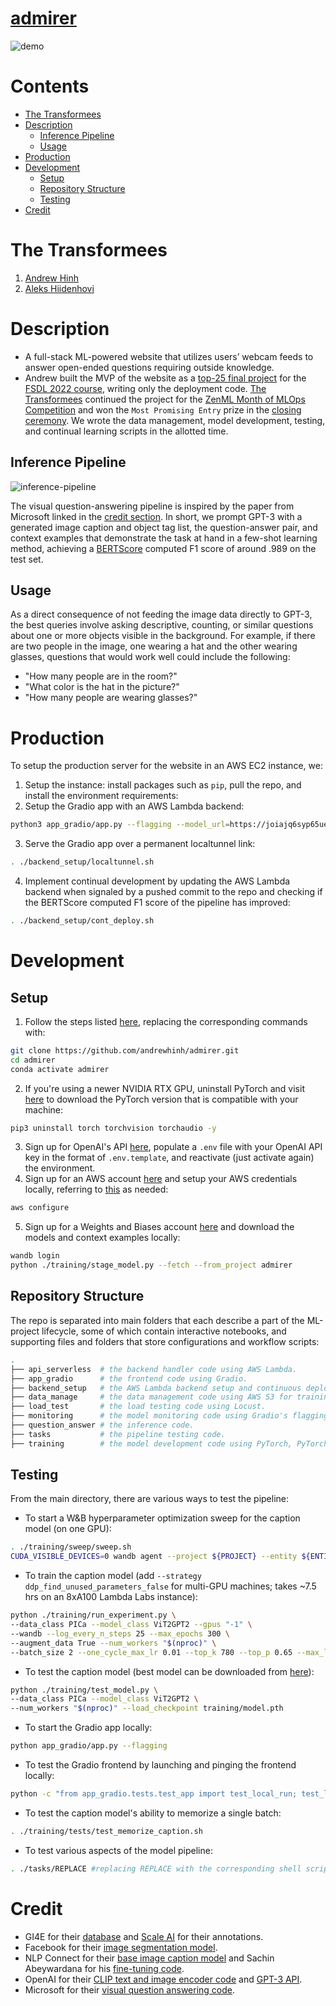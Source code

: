 # [admirer](https://admirer.loca.lt/)
![demo](./zenml_blog/demo.png)

# Contents
- [The Transformees](#the-transformees)
- [Description](#description)
    - [Inference Pipeline](#inference-pipeline)
    - [Usage](#usage)
- [Production](#production)
- [Development](#development)
    - [Setup](#setup)
    - [Repository Structure](#repository-structure)
    - [Testing](#testing)
- [Credit](#credit)

# The Transformees
1. [Andrew Hinh](https://github.com/andrewhinh)
2. [Aleks Hiidenhovi](https://github.com/alekshiidenhovi)

# Description
- A full-stack ML-powered website that utilizes users’ webcam feeds to answer open-ended questions requiring outside knowledge.
- Andrew built the MVP of the website as a [top-25 final project](https://bit.ly/3h8CqlX) for the [FSDL 2022 course](https://bit.ly/3NYNf6v), writing only the deployment code. [The Transformees](#the-transformees) continued the project for the [ZenML Month of MLOps Competition](https://bit.ly/3EmoCxv) and won the `Most Promising Entry` prize in the [closing ceremony](https://bit.ly/3tsDi7V). We wrote the data management, model development, testing, and continual learning scripts in the allotted time.

## Inference Pipeline
![inference-pipeline](./zenml_blog/inference-pipeline.png)

The visual question-answering pipeline is inspired by the paper from Microsoft linked in the [credit section](#credit). In short, we prompt GPT-3 with a generated image caption and object tag list, the question-answer pair, and context examples that demonstrate the task at hand in a few-shot learning method, achieving a [BERTScore](http://bit.ly/3tM1mmc) computed F1 score of around .989 on the test set.

## Usage
As a direct consequence of not feeding the image data directly to GPT-3, the best queries involve asking descriptive, counting, or similar questions about one or more objects visible in the background. For example, if there are two people in the image, one wearing a hat and the other wearing glasses, questions that would work well could include the following:
- "How many people are in the room?"
- "What color is the hat in the picture?"
- "How many people are wearing glasses?"

# Production
To setup the production server for the website in an AWS EC2 instance, we:
1. Setup the instance: install packages such as `pip`, pull the repo, and install the environment requirements:
2. Setup the Gradio app with an AWS Lambda backend:
```bash
python3 app_gradio/app.py --flagging --model_url=https://joiajq6syp65ueonto4mswttzu0apfbi.lambda-url.us-west-1.on.aws/
```
3. Serve the Gradio app over a permanent localtunnel link:
```bash
. ./backend_setup/localtunnel.sh
```
4. Implement continual development by updating the AWS Lambda backend when signaled by a pushed commit to the repo and checking if the BERTScore computed F1 score of the pipeline has improved:
```bash
. ./backend_setup/cont_deploy.sh
```

# Development
## Setup
1. Follow the steps listed [here](https://github.com/full-stack-deep-learning/fsdl-text-recognizer-2022-labs/tree/main/setup#local), replacing the corresponding commands with:
```bash
git clone https://github.com/andrewhinh/admirer.git
cd admirer
conda activate admirer
```
2. If you're using a newer NVIDIA RTX GPU, uninstall PyTorch and visit [here](https://pytorch.org/get-started/locally/) to download the PyTorch version that is compatible with your machine:
```bash
pip3 uninstall torch torchvision torchaudio -y
```
3. Sign up for OpenAI's API [here](https://openai.com/api/), populate a `.env` file with your OpenAI API key in the format of `.env.template`, and reactivate (just activate again) the environment.
4. Sign up for an AWS account [here](https://us-west-2.console.aws.amazon.com/ecr/create-repository?region=us-west-2) and setup your AWS credentials locally, referring to [this](https://docs.aws.amazon.com/cli/latest/userguide/cli-configure-quickstart.html#cli-configure-quickstart-config) as needed:
```bash
aws configure
```
5. Sign up for a Weights and Biases account [here](https://wandb.ai/signup) and download the models and context examples locally:
```bash
wandb login
python ./training/stage_model.py --fetch --from_project admirer
```
## Repository Structure
The repo is separated into main folders that each describe a part of the ML-project lifecycle, some of which contain interactive notebooks, and supporting files and folders that store configurations and workflow scripts:
```bash
.
├── api_serverless  # the backend handler code using AWS Lambda.
├── app_gradio      # the frontend code using Gradio.
├── backend_setup   # the AWS Lambda backend setup and continuous deployment code.
├── data_manage     # the data management code using AWS S3 for training data and ZenML log storage, boto3 for data exploration, and ZenML + Great Expectations for data validation.
├── load_test       # the load testing code using Locust.
├── monitoring      # the model monitoring code using Gradio's flagging feature.
├── question_answer # the inference code.
├── tasks           # the pipeline testing code.
├── training        # the model development code using PyTorch, PyTorch Lightning, and Weights and Biases.
```
## Testing
From the main directory, there are various ways to test the pipeline:
- To start a W&B hyperparameter optimization sweep for the caption model (on one GPU):
```bash
. ./training/sweep/sweep.sh
CUDA_VISIBLE_DEVICES=0 wandb agent --project ${PROJECT} --entity ${ENTITY} ${SWEEP_ID}
```
- To train the caption model (add `--strategy ddp_find_unused_parameters_false` for multi-GPU machines; takes ~7.5 hrs on an 8xA100 Lambda Labs instance):
```bash
python ./training/run_experiment.py \
--data_class PICa --model_class ViT2GPT2 --gpus "-1" \
--wandb --log_every_n_steps 25 --max_epochs 300 \
--augment_data True --num_workers "$(nproc)" \
--batch_size 2 --one_cycle_max_lr 0.01 --top_k 780 --top_p 0.65 --max_label_length 50
```
- To test the caption model (best model can be downloaded from [here](https://wandb.ai/admirer/admirer-training/artifacts/model/model-2vgqajre/v4/files)):
```bash
python ./training/test_model.py \
--data_class PICa --model_class ViT2GPT2 \
--num_workers "$(nproc)" --load_checkpoint training/model.pth
```
- To start the Gradio app locally:
```bash
python app_gradio/app.py --flagging
```
- To test the Gradio frontend by launching and pinging the frontend locally:
```bash
python -c "from app_gradio.tests.test_app import test_local_run; test_local_run()"
```
- To test the caption model's ability to memorize a single batch:
```bash
. ./training/tests/test_memorize_caption.sh
```
- To test various aspects of the model pipeline:
```bash
. ./tasks/REPLACE #replacing REPLACE with the corresponding shell script in the tasks/ folder
```

# Credit
- GI4E for their [database](https://www.unavarra.es/gi4e/databases/gi4e/?languageId=1) and [Scale AI](https://scale.com/) for their annotations.
- Facebook for their [image segmentation model](https://huggingface.co/facebook/detr-resnet-50-panoptic).
- NLP Connect for their [base image caption model](https://huggingface.co/nlpconnect/vit-gpt2-image-captioning) and Sachin Abeywardana for his [fine-tuning code](https://sachinruk.github.io/blog/pytorch/huggingface/2021/12/28/vit-to-gpt2-encoder-decoder-model.html).
- OpenAI for their [CLIP text and image encoder code](https://huggingface.co/openai/clip-vit-base-patch16) and [GPT-3 API](https://openai.com/api/).
- Microsoft for their [visual question answering code](https://github.com/microsoft/PICa).
